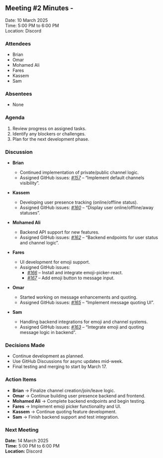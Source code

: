 ## Meeting #2 Minutes -

Date: 10 March 2025  
Time: 5:00 PM to 6:00 PM  
Location: Discord

### Attendees
- Brian  
- Omar  
- Mohamed Ali  
- Fares  
- Kassem  
- Sam

### Absentees
- None


### Agenda
1. Review progress on assigned tasks.  
2. Identify any blockers or challenges.  
3. Plan for the next development phase.


### Discussion

- **Brian**  
  - Continued implementation of private/public channel logic.  
  - Assigned GitHub issues: *[#157](https://github.com/team-commitment-issues/team_commitment_issues-SOEN341_Project_W25/issues/157)* – “Implement default channels visibility”.

- **Kassem**  
  - Developing user presence tracking (online/offline status).  
  - Assigned GitHub issues: *[#160](https://github.com/team-commitment-issues/team_commitment_issues-SOEN341_Project_W25/issues/160)* – “Display user online/offline/away statuses”.

- **Mohamed Ali**  
  - Backend API support for new features.  
  - Assigned GitHub issues: *[#162](https://github.com/team-commitment-issues/team_commitment_issues-SOEN341_Project_W25/issues/162)* – “Backend endpoints for user status and channel logic”.

- **Fares**  
  - UI development for emoji support.  
  - Assigned GitHub issues:  
    - *[#166](https://github.com/team-commitment-issues/team_commitment_issues-SOEN341_Project_W25/issues/166)* – Install and integrate emoji-picker-react.  
    - *[#167](https://github.com/team-commitment-issues/team_commitment_issues-SOEN341_Project_W25/issues/167)* – Add emoji button to message input.  

- **Omar** 
  - Started working on message enhancements and quoting.  
  - Assigned GitHub issues: *[#165](https://github.com/team-commitment-issues/team_commitment_issues-SOEN341_Project_W25/issues/165)* – “Implement message quoting UI”.

- **Sam**  
  - Handling backend integrations for emoji and channel systems.  
  - Assigned GitHub issues: *[#163](https://github.com/team-commitment-issues/team_commitment_issues-SOEN341_Project_W25/issues/163)* – “Integrate emoji and quoting message logic in backend”.


### Decisions Made
- Continue development as planned.  
- Use GitHub Discussions for async updates mid-week.  
- Final testing and merging to start by March 17.


### Action Items
- **Brian** → Finalize channel creation/join/leave logic.  
- **Omar** → Continue building user presence backend and frontend.  
- **Mohamed Ali** → Complete backend endpoints and begin testing.  
- **Fares** → Implement emoji picker functionality and UI.  
- **Kassem** → Continue quoting feature development.  
- **Sam** → Finish backend support and test integration.


### Next Meeting
**Date:** 14 March 2025  
**Time:** 5:00 PM to 6:00 PM  
**Location:** Discord
